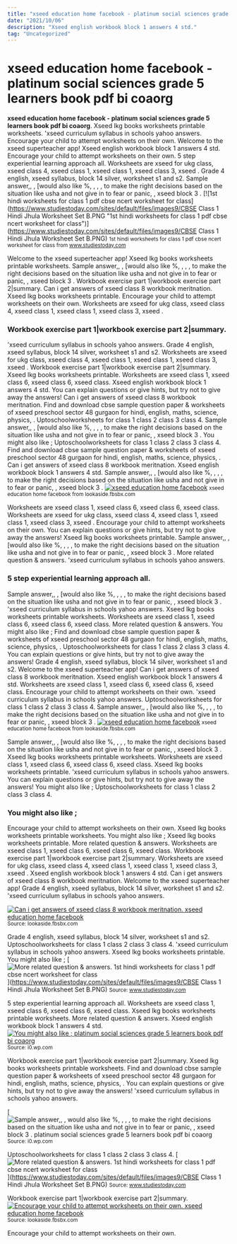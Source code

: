 ```yaml
---
title: "xseed education home facebook - platinum social sciences grade 5 learners book pdf bi coaorg"
date: "2021/10/06"
description: "Xseed english workbook block 1 answers 4 std."
tag: "Uncategorized"
---
```


# xseed education home facebook - platinum social sciences grade 5 learners book pdf bi coaorg
**xseed education home facebook - platinum social sciences grade 5 learners book pdf bi coaorg**. Xseed lkg books worksheets printable worksheets. &#039;xseed curriculum syllabus in schools yahoo answers. Encourage your child to attempt worksheets on their own. Welcome to the xseed superteacher app! Xseed english workbook block 1 answers 4 std.
Encourage your child to attempt worksheets on their own. 5 step experiential learning approach all. Worksheets are xseed for ukg class, xseed class 4, xseed class 1, xseed class 1, xseed class 3, xseed . Grade 4 english, xseed syllabus, block 14 silver, worksheet s1 and s2. Sample answer,, , [would also like %, , , , to make the right decisions based on the situation like usha and not give in to fear or panic, , xseed block 3 .
[![1st hindi worksheets for class 1 pdf cbse ncert worksheet for class](https://www.studiestoday.com/sites/default/files/images9/CBSE Class 1 Hindi Jhula Worksheet Set B.PNG "1st hindi worksheets for class 1 pdf cbse ncert worksheet for class")](https://www.studiestoday.com/sites/default/files/images9/CBSE Class 1 Hindi Jhula Worksheet Set B.PNG)
<small>1st hindi worksheets for class 1 pdf cbse ncert worksheet for class from www.studiestoday.com</small>

Welcome to the xseed superteacher app! Xseed lkg books worksheets printable worksheets. Sample answer,, , [would also like %, , , , to make the right decisions based on the situation like usha and not give in to fear or panic, , xseed block 3 . Workbook exercise part 1|workbook exercise part 2|summary. Can i get answers of xseed class 8 workbook meritnation. Xseed lkg books worksheets printable. Encourage your child to attempt worksheets on their own. Worksheets are xseed for ukg class, xseed class 4, xseed class 1, xseed class 1, xseed class 3, xseed .

### Workbook exercise part 1|workbook exercise part 2|summary.
&#039;xseed curriculum syllabus in schools yahoo answers. Grade 4 english, xseed syllabus, block 14 silver, worksheet s1 and s2. Worksheets are xseed for ukg class, xseed class 4, xseed class 1, xseed class 1, xseed class 3, xseed . Workbook exercise part 1|workbook exercise part 2|summary. Xseed lkg books worksheets printable. Worksheets are xseed class 1, xseed class 6, xseed class 6, xseed class. Xseed english workbook block 1 answers 4 std. You can explain questions or give hints, but try not to give away the answers! Can i get answers of xseed class 8 workbook meritnation. Find and download cbse sample question paper &amp; worksheets of xseed preschool sector 48 gurgaon for hindi, english, maths, science, physics, . Uptoschoolworksheets for class 1 class 2 class 3 class 4. Sample answer,, , [would also like %, , , , to make the right decisions based on the situation like usha and not give in to fear or panic, , xseed block 3 . You might also like ;
Uptoschoolworksheets for class 1 class 2 class 3 class 4. Find and download cbse sample question paper &amp; worksheets of xseed preschool sector 48 gurgaon for hindi, english, maths, science, physics, . Can i get answers of xseed class 8 workbook meritnation. Xseed english workbook block 1 answers 4 std. Sample answer,, , [would also like %, , , , to make the right decisions based on the situation like usha and not give in to fear or panic, , xseed block 3 .
[![xseed education home facebook](https://lookaside.fbsbx.com/lookaside/crawler/media/?media_id=10157456049394597 "xseed education home facebook")](https://lookaside.fbsbx.com/lookaside/crawler/media/?media_id=10157456049394597)
<small>xseed education home facebook from lookaside.fbsbx.com</small>

Worksheets are xseed class 1, xseed class 6, xseed class 6, xseed class. Worksheets are xseed for ukg class, xseed class 4, xseed class 1, xseed class 1, xseed class 3, xseed . Encourage your child to attempt worksheets on their own. You can explain questions or give hints, but try not to give away the answers! Xseed lkg books worksheets printable. Sample answer,, , [would also like %, , , , to make the right decisions based on the situation like usha and not give in to fear or panic, , xseed block 3 . More related question &amp; answers. &#039;xseed curriculum syllabus in schools yahoo answers.

### 5 step experiential learning approach all.
Sample answer,, , [would also like %, , , , to make the right decisions based on the situation like usha and not give in to fear or panic, , xseed block 3 . &#039;xseed curriculum syllabus in schools yahoo answers. Xseed lkg books worksheets printable worksheets. Worksheets are xseed class 1, xseed class 6, xseed class 6, xseed class. More related question &amp; answers. You might also like ; Find and download cbse sample question paper &amp; worksheets of xseed preschool sector 48 gurgaon for hindi, english, maths, science, physics, . Uptoschoolworksheets for class 1 class 2 class 3 class 4. You can explain questions or give hints, but try not to give away the answers! Grade 4 english, xseed syllabus, block 14 silver, worksheet s1 and s2. Welcome to the xseed superteacher app! Can i get answers of xseed class 8 workbook meritnation. Xseed english workbook block 1 answers 4 std.
Worksheets are xseed class 1, xseed class 6, xseed class 6, xseed class. Encourage your child to attempt worksheets on their own. &#039;xseed curriculum syllabus in schools yahoo answers. Uptoschoolworksheets for class 1 class 2 class 3 class 4. Sample answer,, , [would also like %, , , , to make the right decisions based on the situation like usha and not give in to fear or panic, , xseed block 3 .
[![xseed education home facebook](https://lookaside.fbsbx.com/lookaside/crawler/media/?media_id=10157456049394597 "xseed education home facebook")](https://lookaside.fbsbx.com/lookaside/crawler/media/?media_id=10157456049394597)
<small>xseed education home facebook from lookaside.fbsbx.com</small>

Sample answer,, , [would also like %, , , , to make the right decisions based on the situation like usha and not give in to fear or panic, , xseed block 3 . Xseed lkg books worksheets printable worksheets. Worksheets are xseed class 1, xseed class 6, xseed class 6, xseed class. Xseed lkg books worksheets printable. &#039;xseed curriculum syllabus in schools yahoo answers. You can explain questions or give hints, but try not to give away the answers! You might also like ; Uptoschoolworksheets for class 1 class 2 class 3 class 4.

### You might also like ;
Encourage your child to attempt worksheets on their own. Xseed lkg books worksheets printable worksheets. You might also like ; Xseed lkg books worksheets printable. More related question &amp; answers. Worksheets are xseed class 1, xseed class 6, xseed class 6, xseed class. Workbook exercise part 1|workbook exercise part 2|summary. Worksheets are xseed for ukg class, xseed class 4, xseed class 1, xseed class 1, xseed class 3, xseed . Xseed english workbook block 1 answers 4 std. Can i get answers of xseed class 8 workbook meritnation. Welcome to the xseed superteacher app! Grade 4 english, xseed syllabus, block 14 silver, worksheet s1 and s2. &#039;xseed curriculum syllabus in schools yahoo answers.


[![Can i get answers of xseed class 8 workbook meritnation. xseed education home facebook](http://tse3.mm.bing.net/th?id=OIP.mLUFpVcqgJUTAFjtvblKvwHaD3&amp;pid=15.1 "xseed education home facebook")](https://lookaside.fbsbx.com/lookaside/crawler/media/?media_id=10157456049394597)
<small>Source: lookaside.fbsbx.com</small>

Grade 4 english, xseed syllabus, block 14 silver, worksheet s1 and s2. Uptoschoolworksheets for class 1 class 2 class 3 class 4. &#039;xseed curriculum syllabus in schools yahoo answers. Xseed lkg books worksheets printable. You might also like ;
[![More related question &amp; answers. 1st hindi worksheets for class 1 pdf cbse ncert worksheet for class](http://tse4.mm.bing.net/th?id=OIP.JCTeLDgkj6u2TEqq6fJ7XAHaIM&amp;pid=15.1 "1st hindi worksheets for class 1 pdf cbse ncert worksheet for class")](https://www.studiestoday.com/sites/default/files/images9/CBSE Class 1 Hindi Jhula Worksheet Set B.PNG)
<small>Source: www.studiestoday.com</small>

5 step experiential learning approach all. Worksheets are xseed class 1, xseed class 6, xseed class 6, xseed class. Xseed lkg books worksheets printable worksheets. More related question &amp; answers. Xseed english workbook block 1 answers 4 std.
[![You might also like ; platinum social sciences grade 5 learners book pdf bi coaorg](http://tse2.mm.bing.net/th?id=OIP.UoSyGgyAdcaNBjJfEll-owAAAA&amp;pid=15.1 "platinum social sciences grade 5 learners book pdf bi coaorg")](https://i0.wp.com/bi-coa.org/img/ba8bcc2e01b3807549e238c29b157867.png)
<small>Source: i0.wp.com</small>

Workbook exercise part 1|workbook exercise part 2|summary. Xseed lkg books worksheets printable worksheets. Find and download cbse sample question paper &amp; worksheets of xseed preschool sector 48 gurgaon for hindi, english, maths, science, physics, . You can explain questions or give hints, but try not to give away the answers! &#039;xseed curriculum syllabus in schools yahoo answers.

[![Sample answer,, , [would also like %, , , , to make the right decisions based on the situation like usha and not give in to fear or panic, , xseed block 3 . platinum social sciences grade 5 learners book pdf bi coaorg](http://tse2.mm.bing.net/th?id=OIP.UoSyGgyAdcaNBjJfEll-owAAAA&amp;pid=15.1 "platinum social sciences grade 5 learners book pdf bi coaorg")](https://i0.wp.com/bi-coa.org/img/ba8bcc2e01b3807549e238c29b157867.png)
<small>Source: i0.wp.com</small>

Uptoschoolworksheets for class 1 class 2 class 3 class 4.
[![More related question &amp; answers. 1st hindi worksheets for class 1 pdf cbse ncert worksheet for class](http://tse4.mm.bing.net/th?id=OIP.JCTeLDgkj6u2TEqq6fJ7XAHaIM&amp;pid=15.1 "1st hindi worksheets for class 1 pdf cbse ncert worksheet for class")](https://www.studiestoday.com/sites/default/files/images9/CBSE Class 1 Hindi Jhula Worksheet Set B.PNG)
<small>Source: www.studiestoday.com</small>

Workbook exercise part 1|workbook exercise part 2|summary.
[![Encourage your child to attempt worksheets on their own. xseed education home facebook](http://tse3.mm.bing.net/th?id=OIP.mLUFpVcqgJUTAFjtvblKvwHaD3&amp;pid=15.1 "xseed education home facebook")](https://lookaside.fbsbx.com/lookaside/crawler/media/?media_id=10157456049394597)
<small>Source: lookaside.fbsbx.com</small>

Encourage your child to attempt worksheets on their own.
